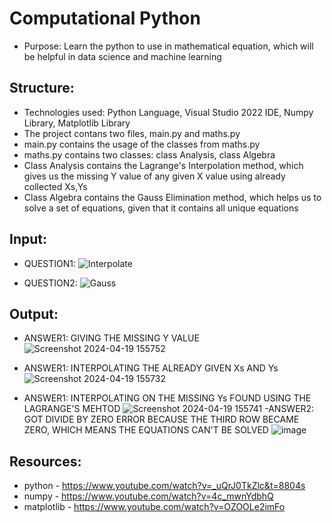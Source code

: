 # Computational Python
- Purpose: Learn the python to use in mathematical equation, which will be helpful in data science and machine learning

## Structure:
- Technologies used: Python Language, Visual Studio 2022 IDE, Numpy Library, Matplotlib Library
- The project contans two files, main.py and maths.py
- main.py  contains the usage of the classes from maths.py
- maths.py contains two classes: class Analysis, class Algebra
- Class Analysis contains the Lagrange's Interpolation method, which gives us the missing Y value of any given X value using already collected Xs,Ys
- Class Algebra contains the Gauss Elimination method, which helps us to solve a set of equations, given that it contains all unique equations
 
## Input:
- QUESTION1:
![Interpolate](https://github.com/HarishOjhaCCTECH/computational_python/assets/158055492/052b92a0-6b34-42e3-94b4-f8dc36e2db81)


- QUESTION2:
![Gauss](https://github.com/HarishOjhaCCTECH/computational_python/assets/158055492/89f8d63a-4a15-4696-b894-57a678e52928)

## Output:
- ANSWER1: GIVING THE MISSING Y VALUE
![Screenshot 2024-04-19 155752](https://github.com/HarishOjhaCCTECH/computational_python/assets/158055492/ce358700-a30b-4775-9add-d0a8e29a9270)


- ANSWER1: INTERPOLATING THE ALREADY GIVEN Xs AND Ys
![Screenshot 2024-04-19 155732](https://github.com/HarishOjhaCCTECH/computational_python/assets/158055492/6728afee-c61f-41e8-a13d-5660339fd961)


- ANSWER1: INTERPOLATING ON THE MISSING Ys FOUND USING THE LAGRANGE'S MEHTOD
![Screenshot 2024-04-19 155741](https://github.com/HarishOjhaCCTECH/computational_python/assets/158055492/88920868-c873-43e9-9f7a-a7b2b42ec2c5)
-ANSWER2: GOT DIVIDE BY ZERO ERROR BECAUSE THE THIRD ROW BECAME ZERO, WHICH MEANS THE EQUATIONS CAN'T BE SOLVED
 ![image](https://github.com/HarishOjhaCCTECH/computational_python/assets/158055492/e48378c1-c9c4-41b7-9bd6-292a741984da)


## Resources:

- python - https://www.youtube.com/watch?v=_uQrJ0TkZlc&t=8804s
- numpy - https://www.youtube.com/watch?v=4c_mwnYdbhQ
- matplotlib - https://www.youtube.com/watch?v=OZOOLe2imFo
